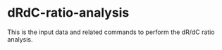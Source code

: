 # dRdC-ratio-analysis

This is the input data and related commands to perform the dR/dC ratio analysis. 
